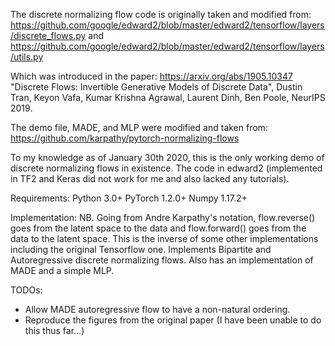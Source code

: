 The discrete normalizing flow code is originally taken and modified from: 
https://github.com/google/edward2/blob/master/edward2/tensorflow/layers/discrete_flows.py
and https://github.com/google/edward2/blob/master/edward2/tensorflow/layers/utils.py

Which was introduced in the paper: https://arxiv.org/abs/1905.10347 
"Discrete Flows: Invertible Generative Models of Discrete Data", Dustin Tran, Keyon Vafa, Kumar Krishna Agrawal, Laurent Dinh, Ben Poole, NeurIPS 2019. 

The demo file, MADE, and MLP were modified and taken from: https://github.com/karpathy/pytorch-normalizing-flows

To my knowledge as of January 30th 2020, this is the only working demo of discrete normalizing flows in existence. The code in edward2 (implemented in TF2 and Keras did not work for me and also lacked any tutorials). 

Requirements: 
Python 3.0+
PyTorch 1.2.0+
Numpy 1.17.2+

Implementation: 
NB. Going from Andre Karpathy's notation, flow.reverse() goes from the latent space to the data and flow.forward() goes from the data to the latent space. This is the inverse of some other implementations including the original Tensorflow one. 
Implements Bipartite and Autoregressive discrete normalizing flows. Also has an implementation of MADE and a simple MLP. 

TODOs:
* Allow MADE autoregressive flow to have a non-natural ordering. 
* Reproduce the figures from the original paper (I have been unable to do this thus far...)
